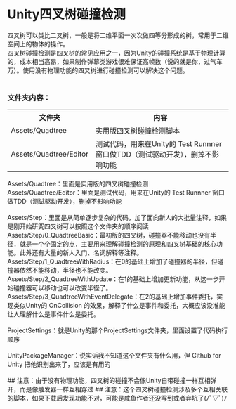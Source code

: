 # Unity四叉树碰撞检测</br>
四叉树可以类比二叉树，一般是将二维平面一次次做四等分形成的树，常用于二维空间上的物体的操作。</br>
四叉树碰撞检测是四叉树的常见应用之一，因为Unity的碰撞系统是基于物理计算的，成本相当高昂，如果制作弹幕类游戏很难保证高帧数（说的就是你，过气车万）。使用没有物理功能的四叉树进行碰撞检测可以解决这个问题。</br>
</br>
### 文件夹内容：
<table>
  <tr>
    <th>文件夹</th>
    <th>内容</th>
  </tr>
  <tr>
    <td>Assets/Quadtree</td>
    <td>实用版四叉树碰撞检测脚本</td>
  </tr>
  <tr>
    <td>Assets/Quadtree/Editor</td>
    <td>测试代码，用来在Unity的 Test Runnner 窗口做TDD（测试驱动开发），删掉不影响功能</td>
  </tr>
</table>
Assets/Quadtree：里面是实用版的四叉树碰撞检测</br>
Assets/Quadtree/Editor：里面是测试代码，用来在Unity的 Test Runnner 窗口做TDD（测试驱动开发），删掉不影响功能</br>
</br>
Assets/Step：里面是从简单逐步复杂的代码，加了面向新人的大批量注释，如果是刚开始研究四叉树可以按照这个文件夹的顺序阅读</br>
Assets/Step/0_QuadtreeBasic：最初版的四叉树，碰撞器不能移动也没有半径，就是一个个固定的点，主要用来理解碰撞检测的原理和四叉树基础的核心功能。此外还有大量的新人入门、名词解释等注释。</br>
Assets/Step/1_QuadtreeWithRadius：在0的基础上增加了碰撞器的半径，但碰撞器依然不能移动，半径也不能改变。</br>
Assets/Step/2_QuadtreeWithUpdate：在1的基础上增加更新功能，从这一步开始碰撞器可以移动也可以改变半径了。</br>
Assets/Step/3_QuadtreeWithEventDelegate：在2的基础上增加事件委托，实现类似Unity的 OnCollision 的效果，解释了什么是事件和委托，大概应该没准能让人理解什么是事件什么是委托。</br>
</br>
ProjectSettings：就是Unity的那个ProjectSettings文件夹，里面设置了代码执行顺序</br>
</br>
UnityPackageManager：说实话我不知道这个文件夹有什么用，但 Github for Unity 把他识别出来了，应该是有用的</br>
</br>
## 注意：由于没有物理功能，四叉树的碰撞不会像Unity自带碰撞一样互相弹开，而是像触发器一样互相穿过
## 注意：这个四叉树碰撞检测涉及多个互相关联的脚本，如果下载后发现功能不对，可能是咸鱼作者还没写到或者弃坑了(ﾉﾟ▽ﾟ)ﾉ
